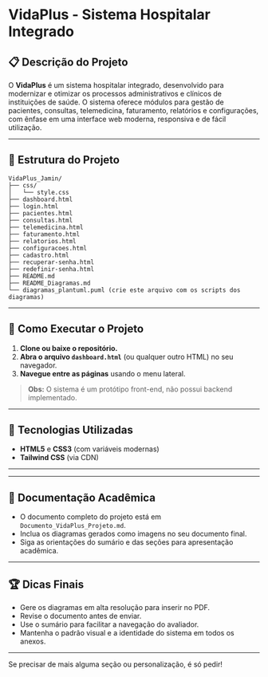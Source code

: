 # VidaPlus - Sistema Hospitalar Integrado

## 📋 Descrição do Projeto

O **VidaPlus** é um sistema hospitalar integrado, desenvolvido para modernizar e otimizar os processos administrativos e clínicos de instituições de saúde. O sistema oferece módulos para gestão de pacientes, consultas, telemedicina, faturamento, relatórios e configurações, com ênfase em uma interface web moderna, responsiva e de fácil utilização.

---

## 📁 Estrutura do Projeto

```
VidaPlus_Jamin/
├── css/
│   └── style.css
├── dashboard.html
├── login.html
├── pacientes.html
├── consultas.html
├── telemedicina.html
├── faturamento.html
├── relatorios.html
├── configuracoes.html
├── cadastro.html
├── recuperar-senha.html
├── redefinir-senha.html
├── README.md
├── README_Diagramas.md
└── diagramas_plantuml.puml (crie este arquivo com os scripts dos diagramas)
```

---

## 🚀 Como Executar o Projeto

1. **Clone ou baixe o repositório.**
2. **Abra o arquivo `dashboard.html`** (ou qualquer outro HTML) no seu navegador.
3. **Navegue entre as páginas** usando o menu lateral.

> **Obs:** O sistema é um protótipo front-end, não possui backend implementado.

---

## 🎨 Tecnologias Utilizadas

- **HTML5** e **CSS3** (com variáveis modernas)
- **Tailwind CSS** (via CDN)

---


---

## 📑 Documentação Acadêmica

- O documento completo do projeto está em `Documento_VidaPlus_Projeto.md`.
- Inclua os diagramas gerados como imagens no seu documento final.
- Siga as orientações do sumário e das seções para apresentação acadêmica.

---


## 🏆 Dicas Finais

- Gere os diagramas em alta resolução para inserir no PDF.
- Revise o documento antes de enviar.
- Use o sumário para facilitar a navegação do avaliador.
- Mantenha o padrão visual e a identidade do sistema em todos os anexos.

---

Se precisar de mais alguma seção ou personalização, é só pedir! 
